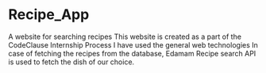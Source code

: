 # Recipe_App
A website for searching recipes
This website is created as a part of the CodeClause Internship Process
I have used the general web technologies 
In case of fetching the recipes from the database, Edamam Recipe search API is used to fetch the dish of our choice.
